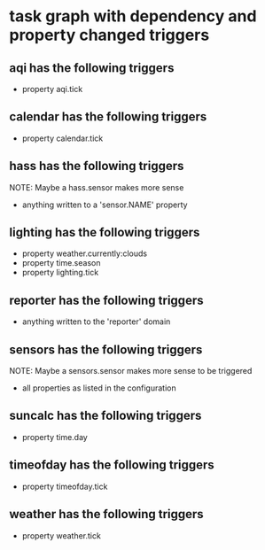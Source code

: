 # task graph with dependency and property changed triggers

## aqi has the following triggers

- property aqi.tick

## calendar has the following triggers

- property calendar.tick

## hass has the following triggers

NOTE: Maybe a hass.sensor makes more sense

- anything written to a 'sensor.NAME' property

## lighting has the following triggers

- property weather.currently:clouds
- property time.season
- property lighting.tick

## reporter has the following triggers

- anything written to the 'reporter' domain

## sensors has the following triggers

NOTE: Maybe a sensors.sensor makes more sense to be triggered

- all properties as listed in the configuration

## suncalc has the following triggers

- property time.day

## timeofday has the following triggers

- property timeofday.tick

## weather has the following triggers

- property weather.tick
